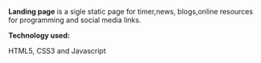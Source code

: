 
**Landing page** is a sigle static page for timer,news, blogs,online resources for programming and social media links.



**Technology used:**

HTML5, CSS3 and Javascript
